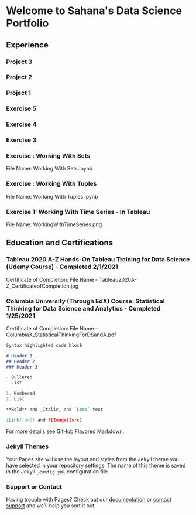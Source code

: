# Welcome to Sahana's Data Science Portfolio

## Experience
### Project 3
### Project 2
### Project 1 
### Exercise 5
### Exercise 4
### Exercise 3
### Exercise : Working With Sets
File Name: Working With Sets.ipynb
### Exercise : Working With Tuples 
File Name: Working With Tuples.ipynb
### Exercise 1: Working With Time Series - In Tableau
File Name: WorkingWithTimeSeries.png
## Education and Certifications
### Tableau 2020 A-Z Hands-On Tableau Training for Data Science (Udemy Course) - Completed 2/1/2021 
Certificate of Completion: File Name - Tableau2020A-Z_CertificateofCompletion.jpg
### Columbia University (Through EdX) Course: Statistical Thinking for Data Science and Analytics - Completed 1/25/2021
Certificate of Completion: File Name - ColumbiaX_StatisticalThinkingForDSandA.pdf 

```markdown
Syntax highlighted code block

# Header 1
## Header 2
### Header 3

- Bulleted
- List

1. Numbered
2. List

**Bold** and _Italic_ and `Code` text

[Link](url) and ![Image](src)
```

For more details see [GitHub Flavored Markdown](https://guides.github.com/features/mastering-markdown/).

### Jekyll Themes

Your Pages site will use the layout and styles from the Jekyll theme you have selected in your [repository settings](https://github.com/Sahana1218/Sahana_Portfolio/settings). The name of this theme is saved in the Jekyll `_config.yml` configuration file.

### Support or Contact

Having trouble with Pages? Check out our [documentation](https://docs.github.com/categories/github-pages-basics/) or [contact support](https://support.github.com/contact) and we’ll help you sort it out.
